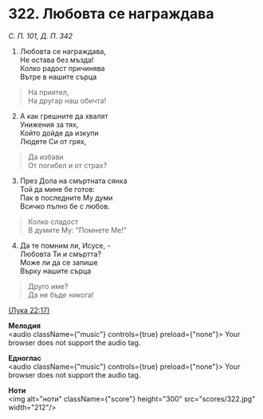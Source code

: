 # 322. Любовта се награждава  

*С. П. 101, Д. П. 342*  

1. Любовта се награждава,  
Не остава без мъзда!  
Колко радост причинява  
Вътре в нашите сърца  

> На приятел,  
> На другар наш обичта!  

2. А как грешните да хвалят  
Унижения за тях,  
Който дойде да изкупи  
Людете Си от грях,  

> Да избави  
> От погибел и от страх?  

3. През Дола на смъртната сянка  
Той да мине бе готов:  
Пак в последните Му думи  
Всичко пълно бе с любов.  

> Колко сладост  
> В думите Му: "Помнете Ме!"  

4. Да те помним ли, Исусе, -  
Любовта Ти и смъртта?  
Може ли да се запише  
Върху нашите сърца  

> Друго име?  
> Да не бъде никога!  

[(Лука 22:17)](http://biblia.bg/index.php?k=42&g=22&s=17)  

__Мелодия__  
<audio className={"music"} controls={true} preload={"none"}><source src="mp3/322.mp3" type="audio/mpeg"/>
Your browser does not support the audio tag.
</audio>  

__Едноглас__  
<audio className={"music"} controls={true} preload={"none"}><source src="transp/322.mp3" type="audio/mpeg"/>
Your browser does not support the audio tag.
</audio>  

__Ноти__  
<img alt="ноти" className={"score"} height="300" src="scores/322.jpg" width="212"/>
